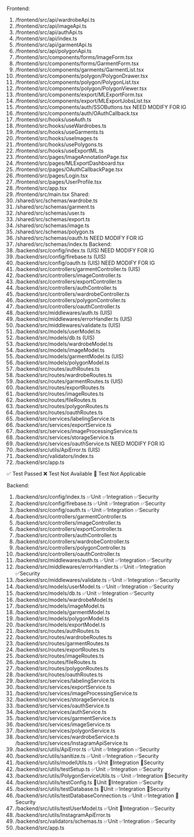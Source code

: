 Frontend:
1. /frontend/src/api/wardrobeApi.ts
2. /frontend/src/api/imageApi.ts
3. /frontend/src/api/authApi.ts
4. /frontend/src/api/index.ts
5. /frontend/src/api/garmentApi.ts
6. /frontend/src/api/polygonApi.ts
7. /frontend/src/components/forms/ImageForm.tsx
8. /frontend/src/components/forms/GarmentForm.tsx
9. /frontend/src/components/garments/GarmentList.tsx
10. /frontend/src/components/polygon/PolygonDrawer.tsx
11. /frontend/src/components/polygon/PolygonList.tsx
12. /frontend/src/components/polygon/PolygonViewer.tsx
13. /frontend/src/components/export/MLExportForm.tsx
14. /frontend/src/components/export/MLExportJobsList.tsx
15. /frontend/src/components/auth/SSOButtons.tsx NEED MODIFY FOR IG
16. /frontend/src/components/auth/OAuthCallback.tsx
17. /frontend/src/hooks/useAuth.ts
18. /frontend/src/hooks/useWardrobes.ts
19. /frontend/src/hooks/useGarments.ts
20. /frontend/src/hooks/useImages.ts
21. /frontend/src/hooks/usePolygons.ts
22. /frontend/src/hooks/useExportML.ts
23. /frontend/src/pages/ImageAnnotationPage.tsx
24. /frontend/src/pages/MLExportDashboard.tsx
25. /frontend/src/pages/OAuthCallbackPage.tsx
26. /frontend/src/pages/Login.tsx
27. /frontend/src/pages/UserProfile.tsx 
28. /frontend/src/app.tsx
29. /frontend/src/main.tsx
Shared:
1. /shared/src/schemas/wardrobe.ts
2. /shared/src/schemas/garment.ts
3. /shared/src/schemas/user.ts
4. /shared/src/schemas/export.ts
5. /shared/src/schemas/image.ts
6. /shared/src/schemas/polygon.ts
7. /shared/src/schemas/oauth.ts NEED MODIFY FOR IG
8. /shared/src/schemas/index.ts
Backend:
1. /backend/src/config/index.ts (UIS) NEED MODIFY FOR IG
2. /backend/src/config/firebase.ts (UIS) 
3. /backend/src/config/oauth.ts (UIS) NEED MODIFY FOR IG
4. /backend/src/controllers/garmentController.ts (UIS)
5. /backend/src/controllers/imageController.ts
6. /backend/src/controllers/exportController.ts
7. /backend/src/controllers/authController.ts
8. /backend/src/controllers/wardrobeController.ts
9. /backend/src/controllers/polygonController.ts
10. /backend/src/controllers/oauthController.ts
11. /backend/src/middlewares/auth.ts (UIS)
12. /backend/src/middlewares/errorHandler.ts (UIS)
13. /backend/src/middlewares/validate.ts (UIS)
14. /backend/src/models/userModel.ts
15. /backend/src/models/db.ts (UIS)
16. /backend/src/models/wardrobeModel.ts
17. /backend/src/models/imageModel.ts
18. /backend/src/models/garmentModel.ts (UIS)
19. /backend/src/models/polygonModel.ts
20. /backend/src/routes/authRoutes.ts
21. /backend/src/routes/wardrobeRoutes.ts
22. /backend/src/routes/garmentRoutes.ts (UIS)
23. /backend/src/routes/exportRoutes.ts
24. /backend/src/routes/imageRoutes.ts
25. /backend/src/routes/fileRoutes.ts
26. /backend/src/routes/polygonRoutes.ts
27. /backend/src/routes/oauthRoutes.ts
28. /backend/src/services/labelingService.ts
29. /backend/src/services/exportService.ts
30. /backend/src/services/imageProcessingService.ts
31. /backend/src/services/storageService.ts
32. /backend/src/services/oauthService.ts NEED MODIFY FOR IG
33. /backend/src/utils/ApiError.ts (UIS)
34. /backend/src/validators/index.ts
35. /backend/src/app.ts


























✅ Test Passed
❌ Test Not Available
🔔 Test Not Applicable

Backend:
1. /backend/src/config/index.ts                         ✅Unit ✅Integration ✅Security
2. /backend/src/config/firebase.ts                      ✅Unit ✅Integration ✅Security
3. /backend/src/config/oauth.ts                         ✅Unit ✅Integration ✅Security
4. /backend/src/controllers/garmentController.ts        
5. /backend/src/controllers/imageController.ts          
6. /backend/src/controllers/exportController.ts         
7. /backend/src/controllers/authController.ts          
8. /backend/src/controllers/wardrobeController.ts       
9. /backend/src/controllers/polygonController.ts        
10. /backend/src/controllers/oauthController.ts         
11. /backend/src/middlewares/auth.ts                    ✅Unit ✅Integration ✅Security
12. /backend/src/middlewares/errorHandler.ts            ✅Unit ✅Integration ✅Security
13. /backend/src/middlewares/validate.ts                ✅Unit ✅Integration ✅Security
14. /backend/src/models/userModel.ts                    ✅Unit ✅Integration ✅Security
15. /backend/src/models/db.ts                           ✅Unit ✅Integration ✅Security
16. /backend/src/models/wardrobeModel.ts
17. /backend/src/models/imageModel.ts
18. /backend/src/models/garmentModel.ts
19. /backend/src/models/polygonModel.ts
20. /backend/src/models/exportModel.ts
21. /backend/src/routes/authRoutes.ts
22. /backend/src/routes/wardrobeRoutes.ts
23. /backend/src/routes/garmentRoutes.ts
24. /backend/src/routes/exportRoutes.ts
25. /backend/src/routes/imageRoutes.ts
26. /backend/src/routes/fileRoutes.ts
27. /backend/src/routes/polygonRoutes.ts
28. /backend/src/routes/oauthRoutes.ts
29. /backend/src/services/labelingService.ts
30. /backend/src/services/exportService.ts
31. /backend/src/services/imageProcessingService.ts
32. /backend/src/services/storageService.ts
33. /backend/src/services/oauthService.ts
34. /backend/src/services/authService.ts
35. /backend/src/services/garmentService.ts
36. /backend/src/services/imageService.ts
37. /backend/src/services/polygonService.ts
38. /backend/src/services/wardrobeService.ts
    /backend/src/services/InstagramApiService.ts
38. /backend/src/utils/ApiError.ts                        ✅Unit ✅Integration ✅Security
39. /backend/src/utils/sanitize.ts                        ✅Unit ✅Integration ✅Security
40. /backend/src/utils/modelUtils.ts                      ✅Unit 🔔Integration 🔔Security
41. /backend/src/utils/testSetup.ts                       ✅Unit ✅Integration ✅Security
42. /backend/src/utils/PolygonServiceUtils.ts             ✅Unit ✅Integration 🔔Security
43. /backend/src/utils/testConfig.ts                      🔔Unit 🔔Integration ✅Security
44. /backend/src/utils/testDatabase.ts                    🔔Unit ✅Integration 🔔Security
45. /backend/src/utils/testDatabaseConnection.ts          ✅Unit ✅Integration 🔔Security
46. /backend/src/utils/testUserModel.ts                   ✅Unit 🔔Integration ✅Security
47. /backend/src/utils/InstagramApiError.ts
48. /backend/src/validators/schemas.ts                    ✅Unit ✅Integration ✅Security
49. /backend/src/app.ts